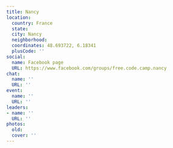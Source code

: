 ```yaml
---
title: Nancy
location:
  country: France
  state: 
  city: Nancy
  neighborhood: 
  coordinates: 48.693722, 6.18341
  plusCode: ''
social:
  name: Facebook page
  URL: https://www.facebook.com/groups/free.code.camp.nancy
chat:
  name: ''
  URL: ''
event:
  name: ''
  URL: ''
leaders:
- name: ''
  URL: ''
photos:
  old: 
  cover: ''
---
```

